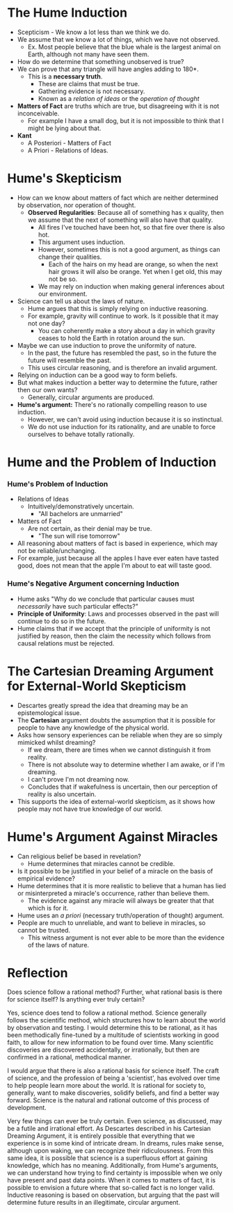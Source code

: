 # The Hume Induction
- Scepticism - We know a lot less than we think we do.
- We assume that we know a lot of things, which we have not observed.
	- Ex. Most people believe that the blue whale is the largest animal on Earth, although not many have seen them.
- How do we determine that something unobserved is true?
- We can prove that any triangle will have angles adding to 180*.
	- This is a **necessary truth**.
		- These are claims that must be true.
		- Gathering evidence is not necessary.
		- Known as a *relation of ideas* or the *operation of thought*
- **Matters of Fact** are truths which are true, but disagreeing with it is not inconceivable.
	- For example I have a small dog, but it is not impossible to think that I might be lying about that.
- **Kant**
	- A Posteriori - Matters of Fact
	- A Priori - Relations of Ideas.
# Hume's Skepticism
- How can we know about matters of fact which are neither determined by observation, nor operation of thought.
	- **Observed Regularities**: Because all of something has x quality, then we assume that the next of something will also have that quality.
		- All fires I've touched have been hot, so that fire over there is also hot.
		- This argument uses induction.
		- However, sometimes this is not a good argument, as things can change their qualities.
			- Each of the hairs on my head are orange, so when the next hair grows it will also be orange. Yet when I get old, this may not be so.
		- We may rely on induction when making general inferences about our environment.
- Science can tell us about the laws of nature.
	- Hume argues that this is simply relying on inductive reasoning.
	- For example, gravity will continue to work. Is it possible that it may not one day?
		- You can coherently make a story about a day in which gravity ceases to hold the Earth in rotation around the sun.
- Maybe we can use induction to prove the uniformity of nature.
	- In the past, the future has resembled the past, so in the future the future will resemble the past.
	- This uses circular reasoning, and is therefore an invalid argument.
- Relying on induction can be a good way to form beliefs.
- But what makes induction a better way to determine the future, rather then our own wants?
	- Generally, circular arguments are produced.
- **Hume's argument:** There's no rationally compelling reason to use induction.
	- However, we can't avoid using induction because it is so instinctual.
	- We do not use induction for its rationality, and are unable to force ourselves to behave totally rationally.
# Hume and the Problem of Induction
### Hume's Problem of Induction
- Relations of Ideas
	- Intuitively/demonstratively uncertain.
		- "All bachelors are unmarried"
- Matters of Fact
	- Are not certain, as their denial may be true.
		- "The sun will rise tomorrow"
- All reasoning about matters of fact is based in experience, which may not be reliable/unchanging.
- For example, just because all the apples I have ever eaten have tasted good, does not mean that the apple I'm about to eat will taste good.
### Hume's Negative Argument concerning Induction
- Hume asks "Why do we conclude that particular causes must *necessarily* have such particular effects?"
- **Principle of Uniformity**: Laws and processes observed in the past will continue to do so in the future.
- Hume claims that if we accept that the principle of uniformity is not justified by reason, then the claim the necessity which follows from causal relations must be rejected.
# The Cartesian Dreaming Argument for External-World Skepticism
- Descartes greatly spread the idea that dreaming may be an epistemological issue.
- The **Cartesian** argument doubts the assumption that it is possible for people to have any knowledge of the physical world.
- Asks how sensory experiences can be reliable when they are so simply mimicked whilst dreaming?
	- If we dream, there are times when we cannot distinguish it from reality.
	- There is not absolute way to determine whether I am awake, or if I'm dreaming.
	- I can't prove I'm not dreaming now.
	- Concludes that if wakefulness is uncertain, then our perception of reality is also uncertain.
- This supports the idea of external-world skepticism, as it shows how people may not have true knowledge of our world.
# Hume's Argument Against Miracles
- Can religious belief be based in revelation?
	- Hume determines that miracles cannot be credible.
- Is it possible to be justified in your belief of a miracle on the basis of empirical evidence?
- Hume determines that it is more realistic to believe that a human has lied or misinterpreted a miracle's occurrence, rather than believe them.
	- The evidence against any miracle will always be greater that that which is for it.
- Hume uses an *a priori* (necessary truth/operation of thought) argument.
- People are much to unreliable, and want to believe in miracles, so cannot be trusted.
	- This witness argument is not ever able to be more than the evidence of the laws of nature.
# Reflection
Does science follow a rational method? Further, what rational basis is there for science itself? Is anything ever truly certain?

Yes, science does tend to follow a rational method. Science generally follows the scientific method, which structures how to learn about the world by observation and testing. I would determine this to be rational, as it has been methodically fine-tuned by a multitude of scientists working in good faith, to allow for new information to be found over time. Many scientific discoveries are discovered accidentally, or irrationally, but then are confirmed in a rational, methodical manner.

I would argue that there is also a rational basis for science itself. The craft of science, and the profession of being a 'scientist', has evolved over time to help people learn more about the world. It is rational for society to, generally, want to make discoveries, solidify beliefs, and find a better way forward. Science is the natural and rational outcome of this process of development.

Very few things can ever be truly certain. Even science, as discussed, may be a futile and irrational effort. As Descartes described in his Cartesian Dreaming Argument, it is entirely possible that everything that we experience is in some kind of intricate dream. In dreams, rules make sense, although upon waking, we can recognize their ridiculousness. From this same idea, it is possible that science is a superfluous effort at gaining knowledge, which has no meaning. Additionally, from Hume's arguments, we can understand how trying to find certainty is impossible when we only have present and past data points. When it comes to matters of fact, it is possible to envision a future where that so-called fact is no longer valid. Inductive reasoning is based on observation, but arguing that the past will determine future results in an illegitimate, circular argument.